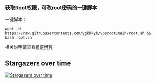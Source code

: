 ### 获取Root权限，可改root密码的一键脚本

一键脚本：

```
wget -N https://raw.githubusercontents.com/ygkkkyb/vpsroot/main/root.sh && bash root.sh
```

相关说明请查看[甬哥博客](https://ygkkk.blogspot.com/2022/02/githubvpsrootrooteuservhax.html)


## Stargazers over time

[![Stargazers over time](https://starchart.cc/ygkkkyb/vpsroot.svg)](https://starchart.cc/ygkkkyb/vpsroot)

